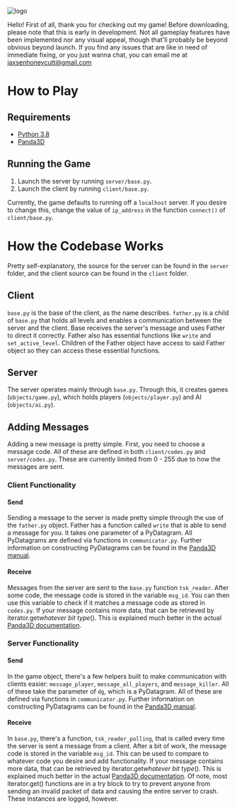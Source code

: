 ![logo](https://i.imgur.com/DKvU4Yb.png "logo")

Hello! First of all, thank you for checking out my game! Before downloading, please note that this is early in development. Not all gameplay features have been implemented nor any visual appeal, though that'll probably be beyond obvious beyond launch. If you find any issues that are like in need of immediate fixing, or you just wanna chat, you can email me at [jaxsenhoneycutt@gmail.com](mailto:jaxsenhoneycutt@gmail.com "jaxsenhoneycutt@gmail.com")

# How to Play
## Requirements
- [Python 3.8](https://www.python.org/downloads/ "Python 3.8")
- [Panda3D](https://www.panda3d.org/download/ "Panda3d")

## Running the Game
1. Launch the server by running `server/base.py`.
2. Launch the client by running `client/base.py`.

Currently, the game defaults to running off a `localhost` server. If you desire to change this, change the value of `ip_address` in the function `connect()` of `client/base.py`.

# How the Codebase Works
Pretty self-explanatory, the source for the server can be found in the `server` folder, and the client source can be found in the `client` folder.

## Client
`base.py` is the base of the client, as the name describes. `father.py` is a child of `base.py` that holds all levels and enables a communication between the server and the client. Base receives the server's message and uses Father to direct it correctly. Father also has essential functions like `write` and `set_active_level`. Children of the Father object have access to said Father object so they can access these essential functions.

## Server
The server operates mainly through `base.py`. Through this, it creates games (`objects/game.py`), which holds players (`objects/player.py`) and AI (`objects/ai.py`).

## Adding Messages
Adding a new message is pretty simple. First, you need to choose a message code. All of these are defined in both `client/codes.py` and `server/codes.py`. These are currently limited from 0 - 255 due to how the messages are sent.

### Client Functionality
#### Send
Sending a message to the server is made pretty simple through the use of the `father.py` object. Father has a function called `write` that is able to send a message for you. It takes one parameter of a PyDatagram. All PyDatagrams are defined via functions in `communicator.py`. Further information on constructing PyDatagrams can be found in the [Panda3D manual](https://docs.panda3d.org/1.10/python/programming/networking/datagram-protocol/transmitting-data#sending-a-message "Panda3D manual").

#### Receive
Messages from the server are sent to the `base.py` function `tsk_reader`. After some code, the message code is stored in the variable `msg_id`. You can then use this variable to check if it matches a message code as stored in `codes.py`. If your message contains more data, that can be retrieved by iterator.get*whatever bit type*(). This is explained much better in the actual [Panda3D documentation](https://docs.panda3d.org/1.10/python/programming/networking/datagram-protocol/transmitting-data#receiving-a-message "Panda3D documentation").

### Server Functionality
#### Send
In the game object, there's a few helpers built to make communication with clients easier: `message_player`, `message_all_players`, and `message_killer`. All of these take the parameter of `dg`, which is a PyDatagram. All of these are defined via functions in `communicator.py`. Further information on constructing PyDatagrams can be found in the [Panda3D manual](https://docs.panda3d.org/1.10/python/programming/networking/datagram-protocol/transmitting-data#sending-a-message "Panda3D manual").

#### Receive
In `base.py`, there's a function, `tsk_reader_polling`, that is called every time the server is sent a message from a client. After a bit of work, the message code is stored in the variable `msg_id`. This can be used to compare to whatever code you desire and add functionality. If your message contains more data, that can be retrieved by iterator.get*whatever bit type*(). This is explained much better in the actual [Panda3D documentation](https://docs.panda3d.org/1.10/python/programming/networking/datagram-protocol/transmitting-data#receiving-a-message "Panda3D documentation"). Of note, most iterator.get() functions are in a try block to try to prevent anyone from sending an invalid packet of data and causing the entire server to crash. These instances are logged, however.
